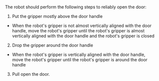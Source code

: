 The robot should perform the following steps to reliably open the door:
1. Put the gripper mostly above the door handle
- When the robot's gripper is not almost vertically aligned with the door handle, move the robot's gripper until the robot's gripper is almost vertically aligned with the door handle and the robot's gripper is closed
2. Drop the gripper around the door handle
- When the robot's gripper is vertically aligned with the door handle, move the robot's gripper until the robot's gripper is around the door handle
3. Pull open the door.